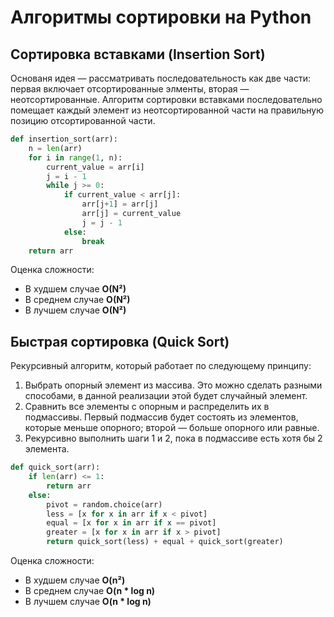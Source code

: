 # Алгоритмы сортировки на Python

## Сортировка вставками (Insertion Sort)
Основаня идея — рассматривать последовательность как две части: первая включает отсортированные элменты, вторая — неотсортированные. Алгоритм сортировки вставками последовательно помещает каждый элемент из неотсортированной части на правильную позицию отсортированной части.

```python
def insertion_sort(arr):
    n = len(arr)
    for i in range(1, n):
        current_value = arr[i]
        j = i - 1
        while j >= 0:
            if current_value < arr[j]:
                arr[j+1] = arr[j]
                arr[j] = current_value
                j = j - 1
            else:
                break
    return arr
```

Оценка сложности:
- В худшем случае **O(N²)**
- В среднем случае **O(N²)**
- В лучшем случае **O(N²)**

## Быстрая сортировка  (Quick Sort)
Рекурсивный алгоритм, который работает по следующему принципу:
1. Выбрать опорный элемент из массива. Это можно сделать разными способами, в данной реализации этой будет случайный элемент.
2. Сравнить все элементы с опорным и распределить их в подмассивы. Первый подмассив будет состоять из элементов, которые меньше опорного; второй — больше опорного или равные.
3. Рекурсивно выполнить шаги 1 и 2, пока в подмассиве есть хотя бы 2 элемента.

```python
def quick_sort(arr):
    if len(arr) <= 1:
        return arr
    else:
        pivot = random.choice(arr)
        less = [x for x in arr if x < pivot]
        equal = [x for x in arr if x == pivot]
        greater = [x for x in arr if x > pivot]
        return quick_sort(less) + equal + quick_sort(greater)
```

Оценка сложности:
- В худшем случае **O(n²)**
- В среднем случае **O(n * log n)**
- В лучшем случае **O(n * log n)**
